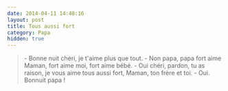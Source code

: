 ```yaml
---
date: 2014-04-11 14:48:16
layout: post
title: Tous aussi fort
category: Papa
hidden: true
---
```


> \- Bonne nuit chéri, je t'aime plus que tout.
> \- Non papa, papa fort aime Maman, fort aime moi, fort aime bébé.
> \- Oui chéri, pardon, tu as raison, je vous aime tous aussi fort, Maman, ton frère et toi.
> \- Oui. Bonnuit papa !

